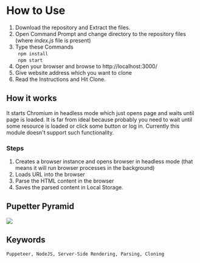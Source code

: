 # How to Use
1. Download the repository and Extract the files.
2. Open Command Prompt and change directory to the repository files (where *index.js* file is present)
3.  Type these Commands <br>
  ``` npm install```<br>
  ``` npm start```
4. Open your browser and browse to http://localhost:3000/
5. Give website address which you want to clone
6. Read the Instructions and Hit Clone.

## How it works
It starts Chromium in headless mode which just opens page and waits until page is loaded.
It is far from ideal because probably you need to wait until some resource is loaded or click some button or log in. Currently this module doesn't support such functionality.

### Steps
1. Creates a browser instance and opens browser in headless mode (that means it will run browser processes in the background)
2. Loads URL into the browser
3. Parse the HTML content in the browser
4. Saves the parsed content in Local Storage.

## Pupetter Pyramid
![](https://chercher.tech/images/puppeteer/puppeteer-pyramid-architecture-nodejs-chrome-edge.png)

## Keywords
```Puppeteer, NodeJS, Server-Side Rendering, Parsing, Cloning ```
